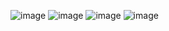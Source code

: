 ![image](https://github.com/RiteshY098/StateManagement/assets/86614628/4f059cfb-9162-4af9-bc81-1ee723bbcb0a)
![image](https://github.com/RiteshY098/StateManagement/assets/86614628/3701f5e9-54da-4b54-a946-c65b8ad91451)
![image](https://github.com/RiteshY098/StateManagement/assets/86614628/8e0cdf96-fafe-4e83-86e4-61b400969782)
![image](https://github.com/RiteshY098/StateManagement/assets/86614628/edd8c09c-6310-4fd3-96ed-6ca102da2cf2)
